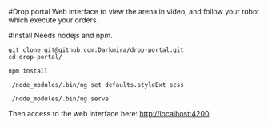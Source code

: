 #Drop portal
Web interface to view the arena in video, and follow your robot which execute your orders.

#Install
Needs nodejs and npm.

```
git clone git@github.com:Darkmira/drop-portal.git
cd drop-portal/

npm install

./node_modules/.bin/ng set defaults.styleExt scss

./node_modules/.bin/ng serve
```

Then access to the web interface here: [http://localhost:4200](http://localhost:4200)	 